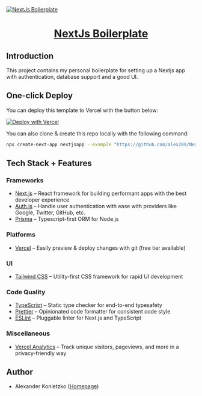 <a href="https://next-js-boilerplate-sable.vercel.app/">
  <img alt="NextJs Boilerplate" src="https://repository-images.githubusercontent.com/256284214/eb1dcdd6-bd18-4202-a3ee-8b92ed83939d">
  <h1 align="center">NextJs Boilerplate</h1>
</a>

## Introduction

This project contains my personal boilerplate for setting up a Nextjs app with authentication, database support and a good UI.

## One-click Deploy

You can deploy this template to Vercel with the button below:

[![Deploy with Vercel](https://vercel.com/button)](https://vercel.com/new/clone?repository-url=https%3A%2F%2Fgithub.com%2Falex289%2FNextJs-Boilerplate&env=NEXTAUTH_URL,NEXTAUTH_SECRET,GITHUB_ID,GITHUB_SECRET,DATABASE_URL&envDescription=NEXTAUTH%20and%20GITHUB%20variables%20are%20needed%20for%20auth&envLink=https%3A%2F%2Fgithub.com%2Falex289%2FNextJs-Boilerplate%2Fblob%2Fmain%2F.env.example&project-name=nextjs-boilerplate&repository-name=nextjs-boilerplate&demo-title=NextJs%20Boilerplate%20Demo&demo-description=Boilerplate%20website%20with%20NextJs%20and%20Tailwindcss&demo-url=https%3A%2F%2Fnext-js-boilerplate-sable.vercel.app%2F&demo-image=https%3A%2F%2Frepository-images.githubusercontent.com%2F256284214%2Feb1dcdd6-bd18-4202-a3ee-8b92ed83939d)

You can also clone & create this repo locally with the following command:

```bash
npx create-next-app nextjsapp --example "https://github.com/alex289/NextJs-Boilerplate"
```

## Tech Stack + Features

### Frameworks

- [Next.js](https://nextjs.org/) – React framework for building performant apps with the best developer experience
- [Auth.js](https://authjs.dev/) – Handle user authentication with ease with providers like Google, Twitter, GitHub, etc.
- [Prisma](https://www.prisma.io/) – Typescript-first ORM for Node.js

### Platforms

- [Vercel](https://vercel.com/) – Easily preview & deploy changes with git (free tier available)

### UI

- [Tailwind CSS](https://tailwindcss.com/) – Utility-first CSS framework for rapid UI development

### Code Quality

- [TypeScript](https://www.typescriptlang.org/) – Static type checker for end-to-end typesafety
- [Prettier](https://prettier.io/) – Opinionated code formatter for consistent code style
- [ESLint](https://eslint.org/) – Pluggable linter for Next.js and TypeScript

### Miscellaneous

- [Vercel Analytics](https://vercel.com/analytics) – Track unique visitors, pageviews, and more in a privacy-friendly way

## Author

- Alexander Konietzko ([Homepage](https://alexanderkonietzko.vercel.app/))
